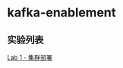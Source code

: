 # kafka-enablement

## 实验列表

[Lab 1 - 集群部署](https://github.com/ERST-CloudNative/kafka-enablement/blob/main/environment/README.md)
